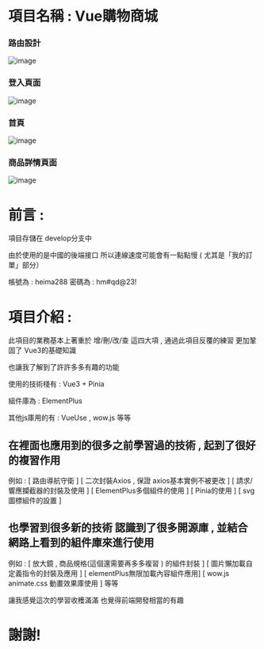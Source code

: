 # 項目名稱 : Vue購物商城 
### 路由設計
![image](https://github.com/user-attachments/assets/411e41a9-5efd-4fea-8a3a-b1cc3267c319)
### 登入頁面
![image](https://github.com/user-attachments/assets/3d6ac948-34f0-4a49-9f7c-390c8f55312b)
### 首頁
![image](https://github.com/user-attachments/assets/5e2aba04-197b-4642-b505-873ef12e9d94)
### 商品詳情頁面
![image](https://github.com/user-attachments/assets/e6f85274-4034-452b-b7a6-5ec4ea06e67a)

# 前言 : 

項目存儲在 develop分支中

由於使用的是中國的後端接口 所以連線速度可能會有一點點慢 ( 尤其是「我的訂單」部分）

帳號為 : heima288 密碼為 : hm#qd@23!

# 項目介紹 : 

此項目的業務基本上著重於 增/刪/改/查 這四大項 , 通過此項目反覆的練習 更加鞏固了 Vue3的基礎知識

也讓我了解到了許許多多有趣的功能 

使用的技術棧有 : Vue3 + Pinia 

組件庫為 : ElementPlus 

其他js庫用的有 : VueUse , wow.js 等等

## 在裡面也應用到的很多之前學習過的技術 , 起到了很好的複習作用

例如 : [ 路由導航守衛 ] [ 二次封裝Axios , 保證 axios基本實例不被更改 ] [ 請求/響應攔截器的封裝及使用 ]  [ ElementPlus多個組件的使用 ] [ Pinia的使用 ] [ svg圖標組件的設置 ]

## 也學習到很多新的技術 認識到了很多開源庫 , 並結合網路上看到的組件庫來進行使用 

例如 : [ 放大鏡 , 商品規格(這個還需要再多多複習 ) 的組件封裝 ] [ 圖片懶加載自定義指令的封裝及應用 ] [ elementPlus無限加載內容組件應用] [ wow.js animate.css 動畫效果庫使用 ] 等等 

讓我感覺這次的學習收穫滿滿 也覺得前端開發相當的有趣 

# 謝謝!


